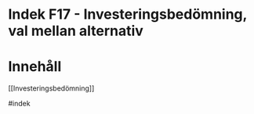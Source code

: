 # Indek F17 - Investeringsbedömning, val mellan alternativ

# Innehåll
[[Investeringsbedömning]] 

#indek 